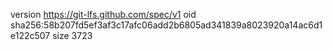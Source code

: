 version https://git-lfs.github.com/spec/v1
oid sha256:58b207fd5ef3af3c17afc06add2b6805ad341839a8023920a14ac6d1e122c507
size 3723
